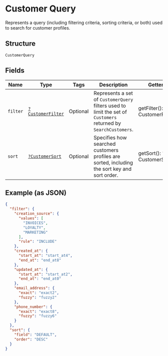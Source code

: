 
# Customer Query

Represents a query (including filtering criteria, sorting criteria, or both) used to search
for customer profiles.

## Structure

`CustomerQuery`

## Fields

| Name | Type | Tags | Description | Getter | Setter |
|  --- | --- | --- | --- | --- | --- |
| `filter` | [`?CustomerFilter`](/doc/models/customer-filter.md) | Optional | Represents a set of `CustomerQuery` filters used to limit the set of<br>`Customers` returned by `SearchCustomers`. | getFilter(): ?CustomerFilter | setFilter(?CustomerFilter filter): void |
| `sort` | [`?CustomerSort`](/doc/models/customer-sort.md) | Optional | Specifies how searched customers profiles are sorted, including the sort key and sort order. | getSort(): ?CustomerSort | setSort(?CustomerSort sort): void |

## Example (as JSON)

```json
{
  "filter": {
    "creation_source": {
      "values": [
        "INVOICES",
        "LOYALTY",
        "MARKETING"
      ],
      "rule": "INCLUDE"
    },
    "created_at": {
      "start_at": "start_at4",
      "end_at": "end_at8"
    },
    "updated_at": {
      "start_at": "start_at2",
      "end_at": "end_at0"
    },
    "email_address": {
      "exact": "exact2",
      "fuzzy": "fuzzy2"
    },
    "phone_number": {
      "exact": "exact8",
      "fuzzy": "fuzzy6"
    }
  },
  "sort": {
    "field": "DEFAULT",
    "order": "DESC"
  }
}
```

